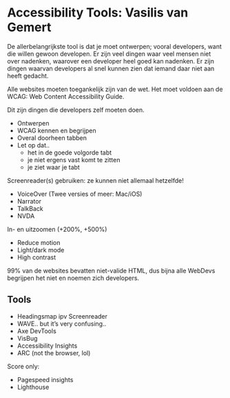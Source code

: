 # Accessibility Tools: Vasilis van Gemert

De allerbelangrijkste tool is dat je moet ontwerpen; vooral developers, want die willen gewoon developen. Er zijn veel dingen waar veel mensen niet over nadenken, waarover een developer heel goed kan nadenken. Er zijn dingen waarvan developers al snel kunnen zien dat iemand daar niet aan heeft gedacht.

Alle websites moeten toegankelijk zijn van de wet. Het moet voldoen aan de WCAG: Web Content Accessibility Guide.

Dit zijn dingen die developers zelf moeten doen.

-   Ontwerpen
-   WCAG kennen en begrijpen
-   Overal doorheen tabben
-   Let op dat..
    -   het in de goede volgorde tabt
    -   je niet ergens vast komt te zitten
    -   je ziet waar je tabt

Screenreader(s) gebruiken: ze kunnen niet allemaal hetzelfde!

-   VoiceOver (Twee versies of meer: Mac/iOS)
-   Narrator
-   TalkBack
-   NVDA

In- en uitzoomen (+200%, +500%)

-   Reduce motion
-   Light/dark mode
-   High contrast

99% van de websites bevatten niet-valide HTML, dus bijna alle WebDevs begrijpen het niet en noemen zich developers.

## Tools

-   Headingsmap ipv Screenreader
-   WAVE.. but it’s very confusing..
-   Axe DevTools
-   VisBug
-   Accessibility Insights
-   ARC (not the browser, lol)

Score only:

-   Pagespeed insights
-   Lighthouse
